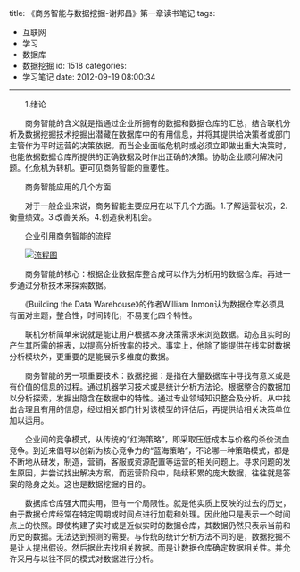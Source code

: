title: 《商务智能与数据挖掘-谢邦昌》第一章读书笔记
tags:
  - 互联网
  - 学习
  - 数据库
  - 数据挖掘
id: 1518
categories:
  - 学习笔记
date: 2012-09-19 08:00:34
---

　　1.绪论

　　商务智能的含义就是指通过企业所拥有的数据和数据仓库的汇总，结合联机分析及数据挖掘技术挖掘出潜藏在数据库中的有用信息，并将其提供给决策者或部门主管作为平时运营的决策依据。而当企业面临危机时或必须立即做出重大决策时，也能依据数据仓库所提供的正确数据及时作出正确的决策。协助企业顺利解决问题。化危机为转机。更可见商务智能的重要性。

　　商务智能应用的几个方面

　　对于一般企业来说，商务智能主要应用在以下几个方面。1.了解运营状况，2.衡量绩效。3.改善关系。4.创造获利机会。

　　企业引用商务智能的流程

　　[![](/images/ "流程图")](http://leaverimage.b0.upaiyun.com/27358_o.jpg)

　　商务智能的核心：根据企业数据库整合成可以作为分析用的数据仓库。再进一步通过分析技术来探索数据。

　　《Building the Data Warehouse》的作者William Inmon认为数据仓库必须具有面对主题，整合性，时间转化，不易变化四个特性。

　　联机分析简单来说就是能让用户根据本身决策需求来浏览数据。动态且实时的产生其所需的报表，以提高分析效率的技术。事实上，他除了能提供在线实时数据分析模块外，更重要的是能展示多维度的数据。

　　商务智能的另一项重要技术：数据挖掘：是指在大量数据库中寻找有意义或是有价值的信息的过程。通过机器学习技术或是统计分析方法论。根据整合的数据加以分析探索，发掘出隐含在数据中的特性。通过专业领域知识整合及分析。从中找出合理且有用的信息，经过相关部门针对该模型的评估后，再提供给相关决策单位加以运用。

　　企业间的竞争模式，从传统的“红海策略”，即采取压低成本与价格的杀价流血竞争。到近来倡导以创新为核心竞争力的“蓝海策略”，不论哪一种策略模式，都是不断地从研发，制造，营销，客服或资源配置等运营的相关问题上。寻求问题的发生原因，并尝试找出解决方案，而运营阶段中，陆续积累的庞大数据，往往就是答案的隐身之处。这也是数据挖掘的目的。

　　数据库仓库强大而实用，但有一个局限性。就是他实质上反映的过去的历史，由于数据仓库经常在特定周期或时间点进行加载和处理。因此他只是表示一个时间点上的快照。即使构建了实时或是近似实时的数据仓库，其数据仍然只表示当前和历史的数据。无法达到预测的需要。与传统的统计分析方法不同的是，数据挖掘不是让人提出假设。然后据此去找相关数据。而是让数据仓库确定数据相关性。并允许采用与以往不同的模式对数据进行分析。